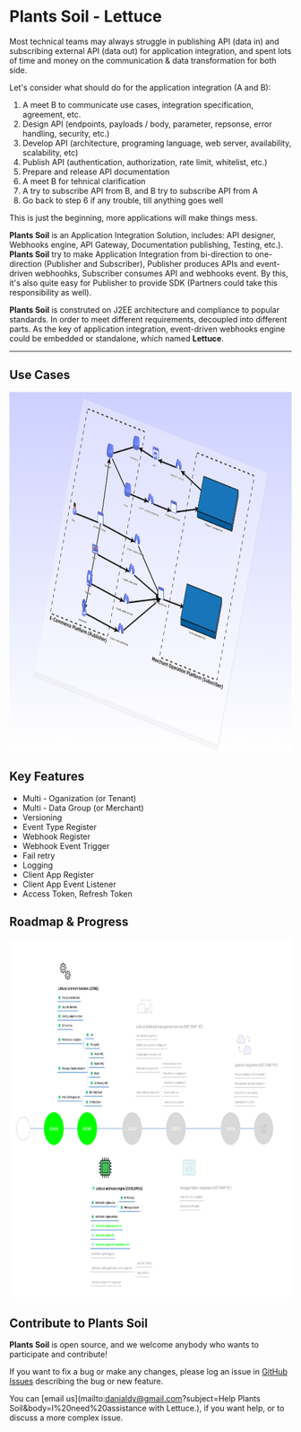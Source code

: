 # Plants Soil - Lettuce

Most technical teams may always struggle in publishing API (data in) and subscribing external API (data out) for application integration, and spent lots of time and money on the communication & data transformation for both side.

Let's consider what should do for the application integration (A and B):

1. A meet B to communicate use cases, integration specification, agreement, etc.
2. Design API (endpoints, payloads / body, parameter, repsonse, error handling, security, etc.)
3. Develop API (architecture, programing language, web server, availability, scalability, etc)
4. Publish API (authentication, authorization, rate limit, whitelist, etc.)
5. Prepare and release API documentation
6. A meet B for tehnical clarification
7. A try to subscribe API from B, and B try to subscribe API from A
8. Go back to step 6 if any trouble, till anything goes well

This is just the beginning, more applications will make things mess.

**Plants Soil** is an Application Integration Solution, includes: API designer, Webhooks engine, API Gateway, Documentation publishing, Testing, etc.). **Plants Soil** try to make Application Integration from bi-direction to one-direction (Publisher and Subscriber), Publisher produces APIs and event-driven webhoohks, Subscriber consumes API and webhooks event. By this, it's also quite easy for Publisher to provide SDK (Partners could take this responsibility as well).

**Plants Soil** is construted on J2EE architecture and compliance to popular standards. In order to meet different requirements, decoupled into different parts. As the key of application integration, event-driven webhooks engine could be embedded or standalone, which named **Lettuce**.

---
## Use Cases
<img src="docs/images/webhook-model.png" width="860" height="640" />

## Key Features

- Multi - Oganization (or Tenant)
- Multi - Data Group (or Merchant)
- Versioning
- Event Type Register
- Webhook Register
- Webhook Event Trigger
- Fail retry
- Logging
- Client App Register
- Client App Event Listener
- Access Token, Refresh Token

## Roadmap & Progress
<img src="docs/images/roadmap.png" width="860" height="640" />

## Contribute to Plants Soil
**Plants Soil** is open source, and we welcome anybody who wants to participate and contribute!

If you want to fix a bug or make any changes, please log an issue in [GitHub Issues](https://github.com/plants-soil/lettuce/issues) describing the bug or new feature.

You can [email us](mailto:danialdy@gmail.com?subject=Help Plants Soil&body=I%20need%20assistance with Lettuce.), if you want help, or to discuss a more complex issue.

